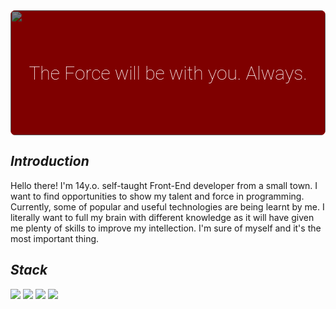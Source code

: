 <style>
    .container {
        user-select: none;
        display: flex;
        flex-direction: column;
        justify-content: center;
        align-items: center;
    }
    .container:hover .title {
        letter-spacing: .1rem;
    }
    .title {
        position: absolute;
        z-index: 9999;
        font-weight: 200;
        font-size: 30px;
        color: #fff;
        font-family: "Roboto", sans-serif;
    }
    .banner {
        object-fit: cover;
        object-position: 50% 30%; 
        width: inherit;
        height: inherit;       
    }
    .blur {
        position: relative;
        overflow: hidden;
        border-radius: .5rem;
        background: red;
        width: 100%;
        height: 200px;
    }
    .blur::before {
        content: "";
        display: block;
        position: absolute;
        width: 100%;
        height: 100%;
        background: #000;
        opacity: .5;
    }
</style>
<div class = "container">
    <span class = "title">
        The Force will be with you. Always.
    </span>
    <div class = "blur">
        <img 
            src="https://i.postimg.cc/ZYN3pQf7/003b919552c55a8f961d23948de27689.gif"
            class = "banner"
        >
    </div>
</div>

## ${Introduction}$
Hello there! I'm 14y.o. self-taught Front-End developer from a small town. I want to find opportunities to show my talent and force in programming. Currently, some of popular and useful technologies are being learnt by me. I literally want to full my brain with different knowledge as it will have given me plenty of skills to improve my intellection. I'm sure of myself and it's the most important thing.

## ${Stack}$
![](https://img.shields.io/badge/-JavaScript-orange?style=for-the-badge&logo=JavaScript&logoColor=white&logoWidth=20)
![](https://img.shields.io/badge/-C++-blue?style=for-the-badge&logo=CPlusPlus&logoColor=white&logoWidth=20)
![](https://img.shields.io/badge/-HTML-orange?style=for-the-badge&logo=HTML5&logoColor=white&logoWidth=20)
![](https://img.shields.io/badge/-CSS-blue?style=for-the-badge&logo=CSS3&logoColor=white&logoWidth=20)
